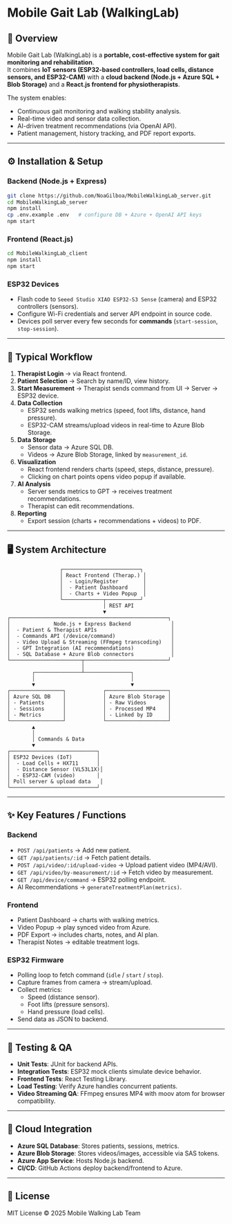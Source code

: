 # Mobile Gait Lab (WalkingLab)

## 📌 Overview
Mobile Gait Lab (WalkingLab) is a **portable, cost-effective system for gait monitoring and rehabilitation**.  
It combines **IoT sensors (ESP32-based controllers, load cells, distance sensors, and ESP32-CAM)** with a **cloud backend (Node.js + Azure SQL + Blob Storage)** and a **React.js frontend for physiotherapists**.  

The system enables:
- Continuous gait monitoring and walking stability analysis.
- Real-time video and sensor data collection.
- AI-driven treatment recommendations (via OpenAI API).
- Patient management, history tracking, and PDF report exports.

---

## ⚙️ Installation & Setup

### Backend (Node.js + Express)
```bash
git clone https://github.com/NoaGilboa/MobileWalkingLab_server.git
cd MobileWalkingLab_server
npm install
cp .env.example .env   # configure DB + Azure + OpenAI API keys
npm start
```

### Frontend (React.js)
```bash
cd MobileWalkingLab_client
npm install
npm start
```

### ESP32 Devices
- Flash code to `Seeed Studio XIAO ESP32-S3 Sense` (camera) and ESP32 controllers (sensors).
- Configure Wi-Fi credentials and server API endpoint in source code.
- Devices poll server every few seconds for **commands** (`start-session`, `stop-session`).

---

## 🔄 Typical Workflow

1. **Therapist Login** → via React frontend.  
2. **Patient Selection** → Search by name/ID, view history.  
3. **Start Measurement** → Therapist sends command from UI → Server → ESP32 device.  
4. **Data Collection**  
   - ESP32 sends walking metrics (speed, foot lifts, distance, hand pressure).  
   - ESP32-CAM streams/upload videos in real-time to Azure Blob Storage.  
5. **Data Storage**  
   - Sensor data → Azure SQL DB.  
   - Videos → Azure Blob Storage, linked by `measurement_id`.  
6. **Visualization**  
   - React frontend renders charts (speed, steps, distance, pressure).  
   - Clicking on chart points opens video popup if available.  
7. **AI Analysis**  
   - Server sends metrics to GPT → receives treatment recommendations.  
   - Therapist can edit recommendations.  
8. **Reporting**  
   - Export session (charts + recommendations + videos) to PDF.  

---

## 🖥️ System Architecture

```
                 ┌─────────────────────────┐
                 │ React Frontend (Therap.) │
                 │  - Login/Register        │
                 │  - Patient Dashboard     │
                 │  - Charts + Video Popup  │
                 └─────────────┬───────────┘
                               │ REST API
                               ▼
┌───────────────────────────────────────────────────┐
│              Node.js + Express Backend             │
│  - Patient & Therapist APIs                        │
│  - Commands API (/device/command)                  │
│  - Video Upload & Streaming (FFmpeg transcoding)   │
│  - GPT Integration (AI recommendations)            │
│  - SQL Database + Azure Blob connectors            │
└───────────────────────┬───────────────────────────┘
                        │
        ┌───────────────┴───────────────┐
        │                               │
        ▼                               ▼
┌─────────────────┐            ┌────────────────────┐
│ Azure SQL DB    │            │ Azure Blob Storage │
│ - Patients      │            │ - Raw Videos       │
│ - Sessions      │            │ - Processed MP4    │
│ - Metrics       │            │ - Linked by ID     │
└─────────────────┘            └────────────────────┘
        ▲
        │
        │ Commands & Data
        ▼
┌────────────────────────────┐
│ ESP32 Devices (IoT)        │
│  - Load Cells + HX711      │
│  - Distance Sensor (VL53L1X)│
│  - ESP32-CAM (video)       │
│ Poll server & upload data   │
└────────────────────────────┘
```

---

## ✨ Key Features / Functions

### Backend
- `POST /api/patients` → Add new patient.  
- `GET /api/patients/:id` → Fetch patient details.  
- `POST /api/video/:id/upload-video` → Upload patient video (MP4/AVI).  
- `GET /api/video/by-measurement/:id` → Fetch video by measurement.  
- `GET /api/device/command` → ESP32 polling endpoint.  
- AI Recommendations → `generateTreatmentPlan(metrics)`.

### Frontend
- Patient Dashboard → charts with walking metrics.  
- Video Popup → play synced video from Azure.  
- PDF Export → includes charts, notes, and AI plan.  
- Therapist Notes → editable treatment logs.

### ESP32 Firmware
- Polling loop to fetch command (`idle` / `start` / `stop`).  
- Capture frames from camera → stream/upload.  
- Collect metrics:  
  - Speed (distance sensor).  
  - Foot lifts (pressure sensors).  
  - Hand pressure (load cells).  
- Send data as JSON to backend.

---

## 🧪 Testing & QA
- **Unit Tests**: JUnit for backend APIs.  
- **Integration Tests**: ESP32 mock clients simulate device behavior.  
- **Frontend Tests**: React Testing Library.  
- **Load Testing**: Verify Azure handles concurrent patients.  
- **Video Streaming QA**: FFmpeg ensures MP4 with moov atom for browser compatibility.  

---

## 📡 Cloud Integration
- **Azure SQL Database**: Stores patients, sessions, metrics.  
- **Azure Blob Storage**: Stores videos/images, accessible via SAS tokens.  
- **Azure App Service**: Hosts Node.js backend.  
- **CI/CD**: GitHub Actions deploy backend/frontend to Azure.  

---

## 📜 License
MIT License © 2025 Mobile Walking Lab Team
